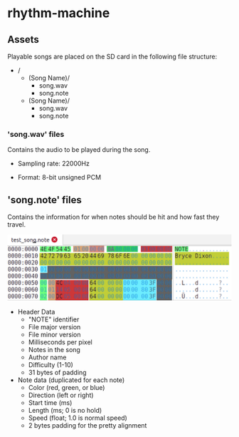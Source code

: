 # rhythm-machine

## Assets

Playable songs are placed on the SD card in the following file structure:

- /
  - (Song Name)/
    - song.wav
    - song.note
  - (Song Name)/
    - song.wav
    - song.note

### 'song.wav' files

Contains the audio to be played during the song.

- Sampling rate: 22000Hz

- Format: 8-bit unsigned PCM

## 'song.note' files

Contains the information for when notes should be hit and how fast they travel.

![Example .note file](example_note_file.jpg)

- Header Data
  - "NOTE" identifier
  - File major version
  - File minor version
  - Milliseconds per pixel
  - Notes in the song
  - Author name
  - Difficulty (1-10)
  - 31 bytes of padding
- Note data (duplicated for each note)
  - Color (red, green, or blue)
  - Direction (left or right)
  - Start time (ms)
  - Length (ms; 0 is no hold)
  - Speed (float; 1.0 is normal speed)
  - 2 bytes padding for the pretty alignment
